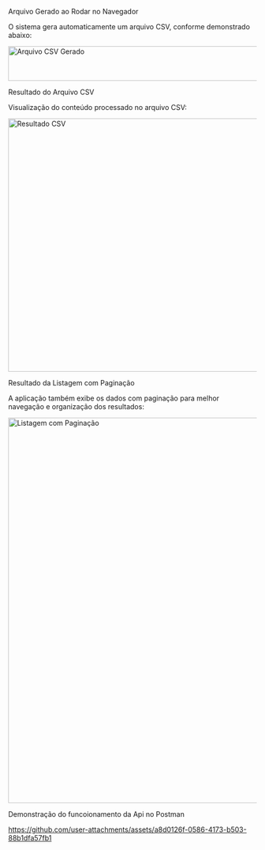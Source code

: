 Arquivo Gerado ao Rodar no Navegador

O sistema gera automaticamente um arquivo CSV, conforme demonstrado abaixo:

<img width="751" height="70" alt="Arquivo CSV Gerado" src="https://github.com/user-attachments/assets/e5041dc5-c68d-4f9f-bda4-20caddf40877" />






Resultado do Arquivo CSV

Visualização do conteúdo processado no arquivo CSV:

<img width="700" height="512" alt="Resultado CSV" src="https://github.com/user-attachments/assets/9c016c6c-8ac2-49dd-a5c6-4a4d98ab454c" />

Resultado da Listagem com Paginação

A aplicação também exibe os dados com paginação para melhor navegação e organização dos resultados:

<img width="1294" height="779" alt="Listagem com Paginação" src="https://github.com/user-attachments/assets/1112b206-7bdb-43fe-a17d-6ae1aae441e0" />

Demonstração do funcoionamento da Api no Postman


https://github.com/user-attachments/assets/a8d0126f-0586-4173-b503-88b1dfa57fb1

